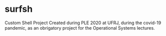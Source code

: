 # surfsh
Custom Shell Project
Created during PLE 2020 at UFRJ, during the covid-19 pandemic, as an obrigatory project for the Operational Systems lectures.
